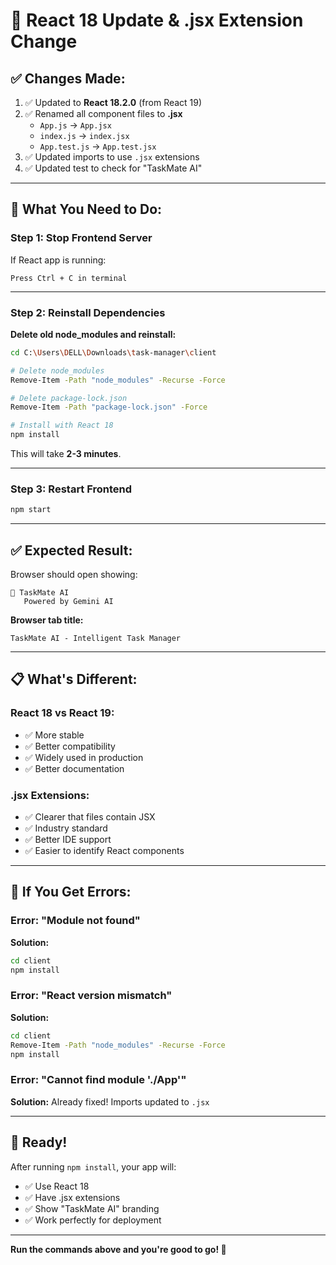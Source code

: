 # 🔄 React 18 Update & .jsx Extension Change

## ✅ Changes Made:

1. ✅ Updated to **React 18.2.0** (from React 19)
2. ✅ Renamed all component files to **.jsx**
   - `App.js` → `App.jsx`
   - `index.js` → `index.jsx`
   - `App.test.js` → `App.test.jsx`
3. ✅ Updated imports to use `.jsx` extensions
4. ✅ Updated test to check for "TaskMate AI"

---

## 🔧 What You Need to Do:

### Step 1: Stop Frontend Server

If React app is running:
```
Press Ctrl + C in terminal
```

---

### Step 2: Reinstall Dependencies

**Delete old node_modules and reinstall:**

```bash
cd C:\Users\DELL\Downloads\task-manager\client

# Delete node_modules
Remove-Item -Path "node_modules" -Recurse -Force

# Delete package-lock.json
Remove-Item -Path "package-lock.json" -Force

# Install with React 18
npm install
```

This will take **2-3 minutes**.

---

### Step 3: Restart Frontend

```bash
npm start
```

---

## ✅ Expected Result:

Browser should open showing:
```
🤖 TaskMate AI
   Powered by Gemini AI
```

**Browser tab title:**
```
TaskMate AI - Intelligent Task Manager
```

---

## 📋 What's Different:

### React 18 vs React 19:
- ✅ More stable
- ✅ Better compatibility
- ✅ Widely used in production
- ✅ Better documentation

### .jsx Extensions:
- ✅ Clearer that files contain JSX
- ✅ Industry standard
- ✅ Better IDE support
- ✅ Easier to identify React components

---

## 🚨 If You Get Errors:

### Error: "Module not found"
**Solution:**
```bash
cd client
npm install
```

### Error: "React version mismatch"
**Solution:**
```bash
cd client
Remove-Item -Path "node_modules" -Recurse -Force
npm install
```

### Error: "Cannot find module './App'"
**Solution:** Already fixed! Imports updated to `.jsx`

---

## 🎉 Ready!

After running `npm install`, your app will:
- ✅ Use React 18
- ✅ Have .jsx extensions
- ✅ Show "TaskMate AI" branding
- ✅ Work perfectly for deployment

---

**Run the commands above and you're good to go! 🚀**
